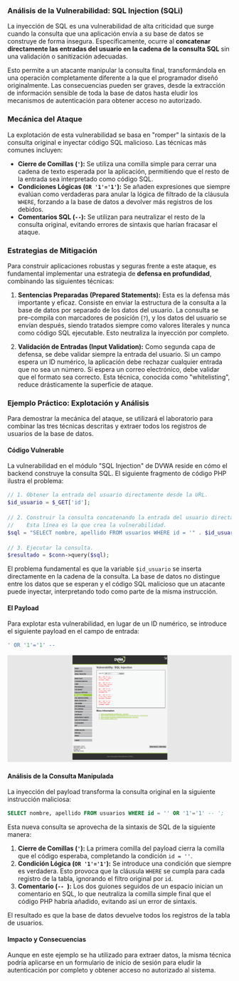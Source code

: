 ### Análisis de la Vulnerabilidad: SQL Injection (SQLi)

La inyección de SQL es una vulnerabilidad de alta criticidad que surge cuando la consulta que una aplicación envía a su base de datos se construye de forma insegura. Específicamente, ocurre al **concatenar directamente las entradas del usuario en la cadena de la consulta SQL** sin una validación o sanitización adecuadas.

Esto permite a un atacante manipular la consulta final, transformándola en una operación completamente diferente a la que el programador diseñó originalmente. Las consecuencias pueden ser graves, desde la extracción de información sensible de toda la base de datos hasta eludir los mecanismos de autenticación para obtener acceso no autorizado.

### Mecánica del Ataque

La explotación de esta vulnerabilidad se basa en "romper" la sintaxis de la consulta original e inyectar código SQL malicioso. Las técnicas más comunes incluyen:

- **Cierre de Comillas (`'`):** Se utiliza una comilla simple para cerrar una cadena de texto esperada por la aplicación, permitiendo que el resto de la entrada sea interpretado como código SQL.
- **Condiciones Lógicas (`OR '1'='1'`):** Se añaden expresiones que siempre evalúan como verdaderas para anular la lógica de filtrado de la cláusula `WHERE`, forzando a la base de datos a devolver más registros de los debidos.
- **Comentarios SQL (`--`):** Se utilizan para neutralizar el resto de la consulta original, evitando errores de sintaxis que harían fracasar el ataque.

### Estrategias de Mitigación

Para construir aplicaciones robustas y seguras frente a este ataque, es fundamental implementar una estrategia de **defensa en profundidad**, combinando las siguientes técnicas:

1.  **Sentencias Preparadas (Prepared Statements):** Esta es la defensa más importante y eficaz. Consiste en enviar la estructura de la consulta a la base de datos por separado de los datos del usuario. La consulta se pre-compila con marcadores de posición (`?`), y los datos del usuario se envían después, siendo tratados siempre como valores literales y nunca como código SQL ejecutable. Esto neutraliza la inyección por completo.

2.  **Validación de Entradas (Input Validation):** Como segunda capa de defensa, se debe validar siempre la entrada del usuario. Si un campo espera un ID numérico, la aplicación debe rechazar cualquier entrada que no sea un número. Si espera un correo electrónico, debe validar que el formato sea correcto. Esta técnica, conocida como "whitelisting", reduce drásticamente la superficie de ataque.

### Ejemplo Práctico: Explotación y Análisis

Para demostrar la mecánica del ataque, se utilizará el laboratorio para combinar las tres técnicas descritas y extraer todos los registros de usuarios de la base de datos.

#### Código Vulnerable

La vulnerabilidad en el módulo "SQL Injection" de DVWA reside en cómo el backend construye la consulta SQL. El siguiente fragmento de código PHP ilustra el problema:

```php
// 1. Obtener la entrada del usuario directamente desde la URL.
$id_usuario = $_GET['id'];

// 2. Construir la consulta concatenando la entrada del usuario directamente.
//    Esta línea es la que crea la vulnerabilidad.
$sql = "SELECT nombre, apellido FROM usuarios WHERE id = '" . $id_usuario . "'";

// 3. Ejecutar la consulta.
$resultado = $conn->query($sql);
```

El problema fundamental es que la variable `$id_usuario` se inserta directamente en la cadena de la consulta. La base de datos no distingue entre los datos que se esperan y el código SQL malicioso que un atacante puede inyectar, interpretando todo como parte de la misma instrucción.

#### El Payload

Para explotar esta vulnerabilidad, en lugar de un ID numérico, se introduce el siguiente payload en el campo de entrada:

```sql
' OR '1'='1' --
```

![Ejemplo de Inyección SQL en DVWA](https://github.com/ualia946/dvwa-sqli-writeup/blob/main/images/sql-payload.png)

#### Análisis de la Consulta Manipulada

La inyección del payload transforma la consulta original en la siguiente instrucción maliciosa:

```sql
SELECT nombre, apellido FROM usuarios WHERE id = '' OR '1'='1' -- ';
```

Esta nueva consulta se aprovecha de la sintaxis de SQL de la siguiente manera:

1.  **Cierre de Comillas (`'`):** La primera comilla del payload cierra la comilla que el código esperaba, completando la condición `id = ''`.
2.  **Condición Lógica (`OR '1'='1'`):** Se introduce una condición que siempre es verdadera. Esto provoca que la cláusula `WHERE` se cumpla para cada registro de la tabla, ignorando el filtro original por `id`.
3.  **Comentario (`-- `):** Los dos guiones seguidos de un espacio inician un comentario en SQL, lo que neutraliza la comilla simple final que el código PHP habría añadido, evitando así un error de sintaxis.

El resultado es que la base de datos devuelve todos los registros de la tabla de usuarios.

#### Impacto y Consecuencias

Aunque en este ejemplo se ha utilizado para extraer datos, la misma técnica podría aplicarse en un formulario de inicio de sesión para eludir la autenticación por completo y obtener acceso no autorizado al sistema.
